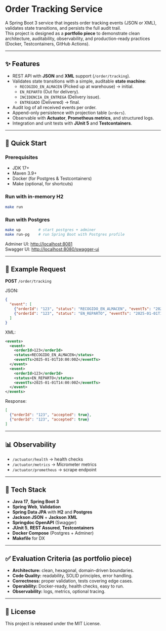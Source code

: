 # Order Tracking Service

A Spring Boot 3 service that ingests order tracking events (JSON or XML), validates state transitions, and persists the full audit trail.  
This project is designed as a **portfolio piece** to demonstrate clean architecture, auditability, observability, and production-ready practices (Docker, Testcontainers, GitHub Actions).

---

## ✨ Features
- REST API with **JSON** and **XML** support (`/order/tracking`).
- Validates state transitions with a simple, auditable **state machine**:
    - `RECOGIDO_EN_ALMACEN` (Picked up at warehouse) → initial.
    - `EN_REPARTO` (Out for delivery).
    - `INCIDENCIA_EN_ENTREGA` (Delivery issue).
    - `ENTREGADO` (Delivered) → final.
- Audit log of all received events per order.
- Append-only persistence with projection table (`orders`).
- Observable with **Actuator**, **Prometheus metrics**, and structured logs.
- Integration and unit tests with **JUnit 5** and **Testcontainers**.

---

## 🚀 Quick Start

### Prerequisites
- JDK 17+
- Maven 3.9+
- Docker (for Postgres & Testcontainers)
- Make (optional, for shortcuts)

### Run with in-memory H2
```bash
make run
```

### Run with Postgres
```bash
make up        # start postgres + adminer
make run-pg    # run Spring Boot with Postgres profile
```

Adminer UI: [http://localhost:8081](http://localhost:8081)  
Swagger UI: [http://localhost:8080/swagger-ui](http://localhost:8080/swagger-ui)

---

## 🧪 Example Request

**POST** `/order/tracking`

JSON:
```json
{
  "event": [
    {"orderId": "123", "status": "RECOGIDO_EN_ALMACEN", "eventTs": "2025-01-01T10:00:00Z"},
    {"orderId": "123", "status": "EN_REPARTO", "eventTs": "2025-01-01T14:00:00Z"}
  ]
}
```

XML:
```xml
<events>
  <event>
    <orderId>123</orderId>
    <status>RECOGIDO_EN_ALMACEN</status>
    <eventTs>2025-01-01T10:00:00Z</eventTs>
  </event>
  <event>
    <orderId>123</orderId>
    <status>EN_REPARTO</status>
    <eventTs>2025-01-01T14:00:00Z</eventTs>
  </event>
</events>
```

Response:
```json
[
  {"orderId": "123", "accepted": true},
  {"orderId": "123", "accepted": true}
]
```

---

## 📊 Observability
- `/actuator/health` → health checks
- `/actuator/metrics` → Micrometer metrics
- `/actuator/prometheus` → scrape endpoint

---

## 🧰 Tech Stack
- **Java 17**, **Spring Boot 3**
- **Spring Web**, **Validation**
- **Spring Data JPA** with **H2** and **Postgres**
- **Jackson JSON** + **Jackson XML**
- **Springdoc OpenAPI** (Swagger)
- **JUnit 5**, **REST Assured**, **Testcontainers**
- **Docker Compose** (Postgres + Adminer)
- **Makefile** for DX

---

## ✅ Evaluation Criteria (as portfolio piece)
- **Architecture:** clean, hexagonal, domain-driven boundaries.
- **Code Quality:** readability, SOLID principles, error handling.
- **Correctness:** proper validation, tests covering edge cases.
- **Operability:** Docker-ready, health checks, easy to run.
- **Observability:** logs, metrics, optional tracing.

---

## 📜 License
This project is released under the MIT License.  

